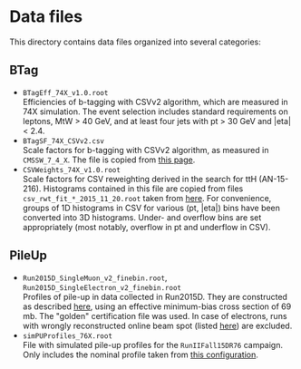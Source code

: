 # Data files

This directory contains data files organized into several categories:


## BTag

 * `BTagEff_74X_v1.0.root` <br />
   Efficiencies of b-tagging with CSVv2 algorithm, which are measured in 74X simulation. The event selection includes standard requirements on leptons, MtW > 40 GeV, and at least four jets with pt > 30 GeV and |eta| < 2.4.
 * `BTagSF_74X_CSVv2.csv` <br />
   Scale factors for b-tagging with CSVv2 algorithm, as measured in `CMSSW_7_4_X`. The file is copied from [this page](https://twiki.cern.ch/twiki/bin/viewauth/CMS/BtagRecommendation74X?rev=12#Supported_Algorithms_and_Operati).
 * `CSVWeights_74X_v1.0.root` <br />
   Scale factors for CSV reweighting derived in the search for ttH (AN-15-216). Histograms contained in this file are copied from files `csv_rwt_fit_*_2015_11_20.root` taken from [here](https://github.com/cms-ttH/MiniAOD/tree/5f72d163c5ab3a5f2eb79bda324fadce72e54460/MiniAODHelper/data). For convenience, groups of 1D histograms in CSV for various (pt, |eta|) bins have been converted into 3D histograms. Under- and overflow bins are set appropriately (most notably, overflow in pt and underflow in CSV).


## PileUp

 * `Run2015D_SingleMuon_v2_finebin.root`, `Run2015D_SingleElectron_v2_finebin.root` <br />
   Profiles of pile-up in data collected in Run2015D. They are constructed as described [here](https://twiki.cern.ch/twiki/bin/viewauth/CMS/PileupJSONFileforData?rev=22#2015_Pileup_JSON_Files), using an effective minimum-bias cross section of 69 mb. The "golden" certification file was used. In case of electrons, runs with wrongly reconstructed online beam spot (listed [here](https://hypernews.cern.ch/HyperNews/CMS/get/physics-validation/2556.html)) are excluded.
 * `simPUProfiles_76X.root` <br />
   File with simulated pile-up profiles for the `RunIIFall15DR76` campaign. Only includes the nominal profile taken from [this configuration](https://github.com/cms-sw/cmssw/blob/CMSSW_7_6_4/SimGeneral/MixingModule/python/mix_2015_25ns_FallMC_matchData_PoissonOOTPU_cfi.py).
